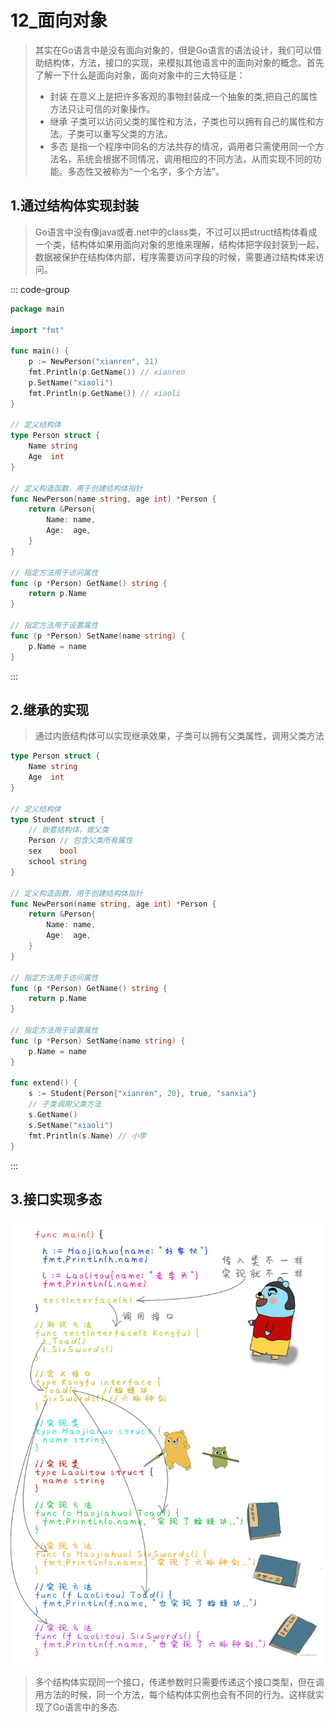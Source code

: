 # 12_面向对象

> 其实在Go语言中是没有面向对象的，但是Go语言的语法设计，我们可以借助结构体，方法，接口的实现，来模拟其他语言中的面向对象的概念。首先了解一下什么是面向对象，面向对象中的三大特征是：
>
> - 封装 在意义上是把许多客观的事物封装成一个抽象的类,把自己的属性 方法只让可信的对象操作。
> - 继承 子类可以访问父类的属性和方法，子类也可以拥有自己的属性和方法。子类可以重写父类的方法。
> - 多态 是指一个程序中同名的方法共存的情况，调用者只需使用同一个方法名，系统会根据不同情况，调用相应的不同方法，从而实现不同的功能。多态性又被称为“一个名字，多个方法”。

## 1.通过结构体实现封装

> Go语言中没有像java或者.net中的class类，不过可以把struct结构体看成一个类，结构体如果用面向对象的思维来理解，结构体把字段封装到一起，数据被保护在结构体内部，程序需要访问字段的时候，需要通过结构体来访问。

::: code-group

```go
package main

import "fmt"

func main() {
    p := NewPerson("xianren", 21)
    fmt.Println(p.GetName()) // xianren
    p.SetName("xiaoli")
    fmt.Println(p.GetName()) // xiaoli
}

// 定义结构体
type Person struct {
    Name string
    Age  int
}

// 定义构造函数，用于创建结构体指针
func NewPerson(name string, age int) *Person {
    return &Person{
        Name: name,
        Age:  age,
    }
}

// 指定方法用于访问属性
func (p *Person) GetName() string {
    return p.Name
}

// 指定方法用于设置属性
func (p *Person) SetName(name string) {
    p.Name = name
}
```

:::

## 2.继承的实现

> 通过内嵌结构体可以实现继承效果，子类可以拥有父类属性，调用父类方法

```go
type Person struct {
    Name string
    Age  int
}

// 定义结构体
type Student struct {
    // 嵌套结构体，做父类
    Person // 包含父类所有属性
    sex    bool
    school string
}

// 定义构造函数，用于创建结构体指针
func NewPerson(name string, age int) *Person {
    return &Person{
        Name: name,
        Age:  age,
    }
}

// 指定方法用于访问属性
func (p *Person) GetName() string {
    return p.Name
}

// 指定方法用于设置属性
func (p *Person) SetName(name string) {
    p.Name = name
}

func extend() {
    s := Student{Person{"xianren", 20}, true, "sanxia"}
    // 子类调用父类方法
    s.GetName()
    s.SetName("xiaoli")
    fmt.Println(s.Name) // 小李
}
```

:::

## 3.接口实现多态

![多态](../../img/172d0a7be4a75605~tplv-t2oaga2asx-zoom-in-crop-mark_3024_0_0_0.webp)
> 多个结构体实现同一个接口，传递参数时只需要传递这个接口类型，但在调用方法的时候，同一个方法，每个结构体实例也会有不同的行为。这样就实现了Go语言中的多态.
